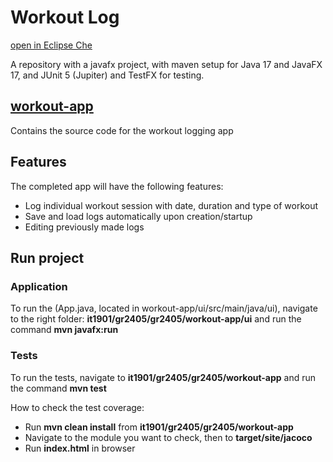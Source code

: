 
# Workout Log

[open in Eclipse Che](https://che.stud.ntnu.no/#https://gitlab.stud.idi.ntnu.no/it1901/gr2405/gr2405/workout-app?new)

A repository with a javafx project, with maven setup for Java 17 and JavaFX 17, and JUnit 5 (Jupiter) and TestFX for testing.

## [workout-app](/workout-app/)

Contains the source code for the workout logging app

## Features

The completed app will have the following features:

- Log individual workout session with date, duration and type of workout
- Save and load logs automatically upon creation/startup
- Editing previously made logs

## Run project

### Application

To run the  (App.java, located in workout-app/ui/src/main/java/ui), navigate to the right folder: **it1901/gr2405/gr2405/workout-app/ui** and run the command **mvn javafx:run**

### Tests

To run the tests, navigate to **it1901/gr2405/gr2405/workout-app** and run the command **mvn test**

How to check the test coverage:

- Run **mvn clean install** from **it1901/gr2405/gr2405/workout-app**
- Navigate to the module you want to check, then to **target/site/jacoco**
- Run **index.html** in browser
